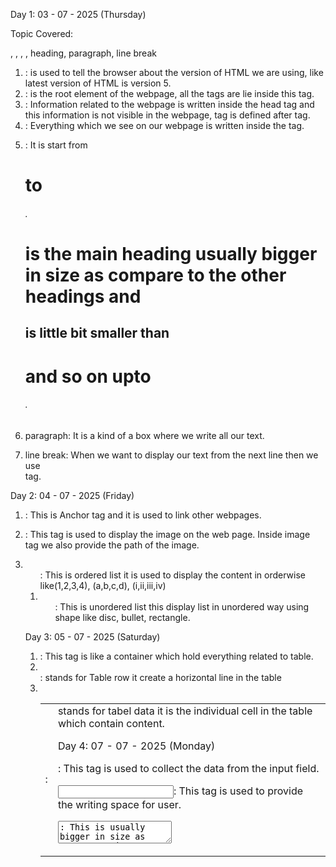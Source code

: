 Day 1:
03 - 07 - 2025 (Thursday)

Topic Covered:
<!DOCTYPE>, <html>, <head>, <body>, heading, paragraph, line break

1. <!DOCTYPE>: <!DOCTYPE> is used to tell the browser about the version of HTML we are using, like latest version of HTML is version 5.

2. <html>: <html> is the root element of the webpage, all the tags are lie inside this <html> tag.

3. <head>: Information related to the webpage is written inside the head tag and this information is not visible in the webpage,<head> tag is defined after <html> tag.

4. <body>: Everything which we see on our webpage is written inside the <body> tag.

5. <heading>: It is start from <h1> to <h6>. <h1> is the main heading usually bigger in size as compare to the other headings and <h2> is little bit smaller than <h1> and so on upto <h6>.

6. paragraph: It is a kind of a box where we write all our text.

7. line break: When we want to display our text from the next line then we use <br> tag.



Day 2:
04 - 07 - 2025 (Friday)

1. <a>: This is Anchor tag and it is used to link other webpages.

2. <img>: This tag is used to display the image on the web page. Inside image tag we also provide the path of the image.

3. <ol>: This is ordered list it is used to display the content in orderwise like(1,2,3,4), (a,b,c,d), (i,ii,iii,iv)

4. <ul>: This is unordered list this display list in unordered way using shape like disc, bullet, rectangle.



Day 3:
05 - 07 - 2025 (Saturday)

1. <table>: This tag is like a container which hold everything related to table.

2. <tr>: <tr> stands for Table row it create a horizontal line in the table

3. <td>: <td> stands for tabel data it is the individual cell in the table which contain content.


Day 4:
07 - 07 - 2025 (Monday)
<form>: This tag is used to collect the data from the input field.

<input>: This tag is used to provide the writing space for user.

<textarea>: This is usually bigger in size as compare to input field and it is used for multi-line input.

<button>: This tag create a clickable button which is used to send the form data.


Day 5:
08 - 07 - 2025 (Tuesday)

Semantic Tags: This tag are those tag which clearly represent their use in webpage and helpful for SEO optimization.

<header>: The <header> tag is used to define the content at the top of webpage.

<footer>: This tag is used to define the content at the bottom of the page.

<nav>: The <nav> tag is used to link the other pages of website.

<main>: It is the tag where main content is placed.

<section>: When there is multiple section in blog then we use section tag to keep all section separate.

<article>: This tag is used to define the article of the page.

<aside>: This tag contain content related to main content but placed at side(like sidebar)


Day 6:
09 - 07 - 2025 (Wednesday)
alt: This is provided with the <img> tag in case image is unable to load then the text written inside the alt attribute is displayed.

labels: Labels are provided along input field to make it easy for user to understand what input they have to fill.

Proper Form Structure: 
<form>
<label><input></label>
<button></button>
</form>


Day 7:
14 - 07 - 2025 (Monday)
CSS Syntax: The basic syntax for CSS is selector{property: value};

Selector: It is used to target specific element from html to apply the styling.It is of 3 type Class, ID, Element.

ID Selector is used to when we want to target one unique thing and we use # to target ID selector.

Class Selector is used when we want to style multiple element similar.

Element Selector is used target the html tags like <body>,<h2><p>,etc.

Day 8:
15 - 07 - 2025 (Tuesday)

Colors: Colors are used to make website look different. This can be used as name like red, blue, green or hex code #FF0000 or rgb.

Fonts: This decide how the text looks like size,style.

Units: It help to set size
    px: Fixed size, don't change if screen size changes.
    em: relative to the parent element's font size.
    rem: better than em and relative to the root HTML's font size.
    %: relative to parent size.


Day 9:
16 - 07 - 2025 (Wednesday)

Content: The innermost stuff inside the box.

Padding: It's a space between content and border.

Border: The line around padding.

Margin: The outtermost space outside border and separating it from the other elements.

Day 10:
17-07-2025 (Thursday)
block: Takes full width, starts on a new line (e.g., <div>).

inline: Flows within text, only takes up as much width as content (e.g., <span>).

inline-block: Behaves like inline but allows setting width and height.

flex: Enables a flexible layout with items aligned in rows or columns.

grid: Creates a two-dimensional layout with rows and columns for precise placement.

Day 11:
18-07-2025 (Friday)
Flexbox is used to set the item in the page horizontaly or vertically it work as an one dimensional array.
we use flexbox by setting the display property as:
display: flex;



Day 12:
21-07-2025 (Monday)
CSS Grid for layout make the page into rows and columns which allow more control to developer to place the item on the webpage.
For using CSS Grid structure we set the display as:
display: grid;
grid-template-columns: 1fr 1fr 1fr;
grid-template-rows: auto 200px;

Day 13:
23-07-2025 (Wednesday)
Media Queries are used to make the website responsive for all type of devices.
@media (min-width: 768px) {
}

Day 14:
24-07-2025 (Thursday)
Pseudoclass: It is a keyword added to the selector that add some effects over the element at user interaction.
Syntax: selector:pseudo-class { property: value; }
:hover: Applies styles when the user's mouse pointer is over the element.
animations and transitions allow the changes to the element smoothly over a period of time.
